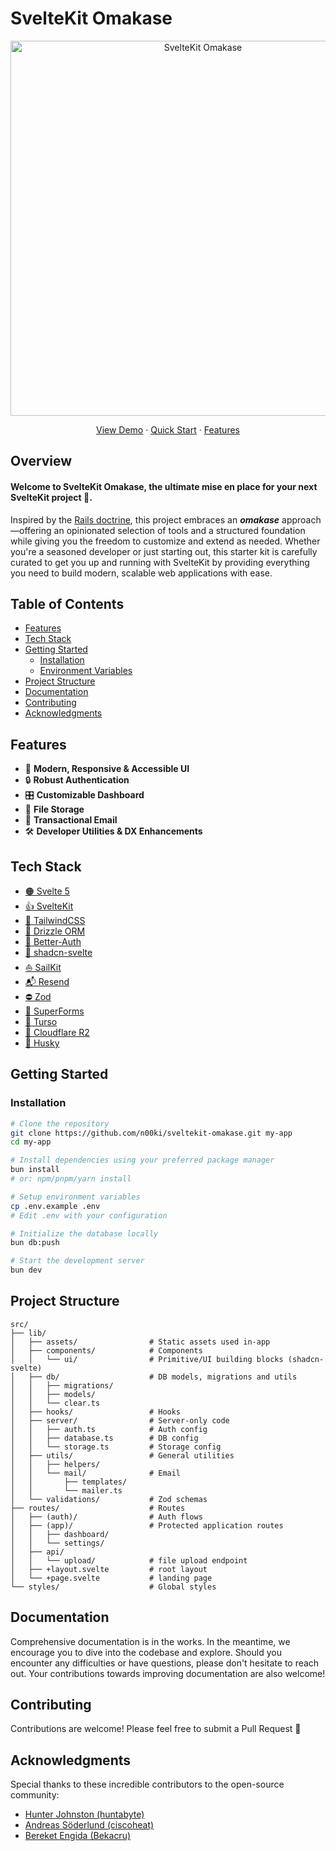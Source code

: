 # SvelteKit Omakase

<div align="center">
  <img src="https://res.cloudinary.com/nshemesh/image/upload/v1745329712/Sveltekit%20Omakase/meta_new.png" alt="SvelteKit Omakase" width="600">

<a href="https://demo.somakase.dev">View Demo</a> ·
<a href="#getting-started">Quick Start</a> ·
<a href="#features">Features</a>

</div>

## Overview

#### Welcome to SvelteKit Omakase, the ultimate mise en place for your next SvelteKit project 🚀.

Inspired by the [Rails doctrine](https://rubyonrails.org/doctrine#omakase), this project embraces an **_omakase_** approach—offering an opinionated selection of tools and a structured foundation while giving you the freedom to customize and extend as needed.
Whether you're a seasoned developer or just starting out, this starter kit is carefully curated to get you up and running with SvelteKit by providing everything you need to build modern, scalable web applications with ease.

## Table of Contents

- [Features](#features)
- [Tech Stack](#tech-stack)
- [Getting Started](#getting-started)
  - [Installation](#installation)
  - [Environment Variables](#environment-variables)
- [Project Structure](#project-structure)
- [Documentation](#documentation)
- [Contributing](#contributing)
- [Acknowledgments](#acknowledgments)

## Features

- 🎨 **Modern, Responsive & Accessible UI**
- 🔒 **Robust Authentication**
- 🎛️ **Customizable Dashboard**
- 📁 **File Storage**
- 📧 **Transactional Email**
- 🛠️ **Developer Utilities & DX Enhancements**

## Tech Stack

- [🟠 Svelte 5](https://svelte.dev/)
- [👍 SvelteKit](https://kit.svelte.dev/)
- [💨 TailwindCSS](https://tailwindcss.com/)
- [💾 Drizzle ORM](https://orm.drizzle.team/)
- [💂 Better-Auth](https://www.better-auth.com/)
- [🎨 shadcn-svelte](https://www.shadcn-svelte.com/)
- [⛵ SailKit](https://sailkit.xyz/)
- [📬 Resend](https://resend.com/)
- [⛔ Zod](https://zod.dev/)
- [📄 SuperForms](https://superforms.rocks/)
- [🐂 Turso](https://turso.tech/)
- [📁 Cloudflare R2](https://www.cloudflare.com/r2/)
- [🐶 Husky](https://typicode.github.io/husky/)

## Getting Started

### Installation

```bash
# Clone the repository
git clone https://github.com/n00ki/sveltekit-omakase.git my-app
cd my-app

# Install dependencies using your preferred package manager
bun install
# or: npm/pnpm/yarn install

# Setup environment variables
cp .env.example .env
# Edit .env with your configuration

# Initialize the database locally
bun db:push

# Start the development server
bun dev
```

## Project Structure

```
src/
├── lib/
│   ├── assets/                # Static assets used in-app
│   ├── components/            # Components
│   │   └── ui/                # Primitive/UI building blocks (shadcn-svelte)
│   ├── db/                    # DB models, migrations and utils
│   │   ├── migrations/
│   │   ├── models/
│   │   └── clear.ts
│   ├── hooks/                 # Hooks
│   ├── server/                # Server-only code
│   │   ├── auth.ts            # Auth config
│   │   ├── database.ts        # DB config
│   │   └── storage.ts         # Storage config
│   ├── utils/                 # General utilities
│   │   ├── helpers/
│   │   └── mail/              # Email
│   │       ├── templates/
│   │       └── mailer.ts
│   └── validations/           # Zod schemas
├── routes/                    # Routes
│   ├── (auth)/                # Auth flows
│   ├── (app)/                 # Protected application routes
│   │   ├── dashboard/
│   │   └── settings/
│   ├── api/
│   │   └── upload/            # file upload endpoint
│   ├── +layout.svelte         # root layout
│   └── +page.svelte           # landing page
└── styles/                    # Global styles
```

## Documentation

Comprehensive documentation is in the works. In the meantime, we encourage you to dive into the codebase and explore. Should you encounter any difficulties or have questions, please don't hesitate to reach out. Your contributions towards improving documentation are also welcome!

## Contributing

Contributions are welcome! Please feel free to submit a Pull Request 💪

## Acknowledgments

Special thanks to these incredible contributors to the open-source community:

- [Hunter Johnston (huntabyte)](https://github.com/huntabyte)
- [Andreas Söderlund (ciscoheat)](https://github.com/ciscoheat)
- [Bereket Engida (Bekacru)](https://github.com/Bekacru)
